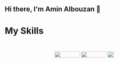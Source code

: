 ## Hi there, I'm Amin Albouzan 👋


<h1>My Skills</h1>
<br/>

<p align="center">
<img src="https://img.shields.io/badge/html5-%23E34F26?style=flat&logo=html5&logoColor=white" width="80px" height="20px"/>


<img src="https://img.shields.io/badge/css3-%231572B6?style=flat&logo=css3&logoColor=white" width="80px"  height="20px" />


<img src="https://img.shields.io/badge/javascript-%23F7DF1E?style=flat&logo=javascript&logoColor=white" width="auto"  height="20px" />




</p>





